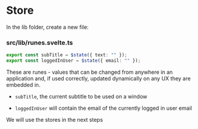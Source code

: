 # Store

In the lib folder, create a new file:

### src/lib/runes.svelte.ts

~~~typescript
export const subTitle = $state({ text: "" });
export const loggedInUser = $state({ email: "" });
~~~

These are runes - values that can be changed from anywhere in an application and, if used correctly, updated dynamically on any UX they are embedded in.

- `subTitle`, the current subtitle to be used on a window

- `loggedInUser` will contain the email of the currently logged in user email

We will use the stores in the next steps

